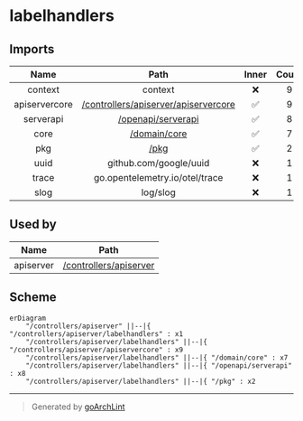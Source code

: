 # labelhandlers

## Imports

|     Name      |                           Path                           | Inner | Count |
|:-------------:|:--------------------------------------------------------:|:-----:|:-----:|
|    context    |                         context                          |  ❌   |   9   |
| apiservercore | [/controllers/apiserver/apiservercore](apiservercore.md) |  ✅   |   9   |
|   serverapi   |     [/openapi/serverapi](../../openapi/serverapi.md)     |  ✅   |   8   |
|     core      |           [/domain/core](../../domain/core.md)           |  ✅   |   7   |
|      pkg      |                   [/pkg](../../pkg.md)                   |  ✅   |   2   |
|     uuid      |                  github.com/google/uuid                  |  ❌   |   1   |
|     trace     |              go.opentelemetry.io/otel/trace              |  ❌   |   1   |
|     slog      |                         log/slog                         |  ❌   |   1   |

## Used by

|   Name    |                   Path                    |
|:---------:|:-----------------------------------------:|
| apiserver | [/controllers/apiserver](../apiserver.md) |

## Scheme

```mermaid
erDiagram
    "/controllers/apiserver" ||--|{ "/controllers/apiserver/labelhandlers" : x1
    "/controllers/apiserver/labelhandlers" ||--|{ "/controllers/apiserver/apiservercore" : x9
    "/controllers/apiserver/labelhandlers" ||--|{ "/domain/core" : x7
    "/controllers/apiserver/labelhandlers" ||--|{ "/openapi/serverapi" : x8
    "/controllers/apiserver/labelhandlers" ||--|{ "/pkg" : x2
```

---

> Generated by [goArchLint](https://github.com/gbh007/goarchlint)

